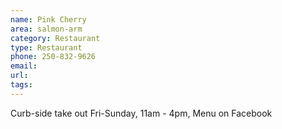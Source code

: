 ```yaml
---
name: Pink Cherry
area: salmon-arm
category: Restaurant
type: Restaurant
phone: 250-832-9626
email: 
url: 
tags:
---
```


Curb-side take out Fri-Sunday, 11am - 4pm, Menu on Facebook
